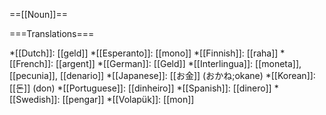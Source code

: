 ==[[Noun]]==

===Translations===

*[[Dutch]]: [[geld]]
*[[Esperanto]]: [[mono]]
*[[Finnish]]: [[raha]]
*[[French]]: [[argent]]
*[[German]]: [[Geld]]
*[[Interlingua]]: [[moneta]], [[pecunia]], [[denario]]
*[[Japanese]]: [[お金]] (おかね;okane)
*[[Korean]]: [[돈]] (don)
*[[Portuguese]]: [[dinheiro]]
*[[Spanish]]: [[dinero]]
*[[Swedish]]: [[pengar]]
*[[Volapük]]: [[mon]]